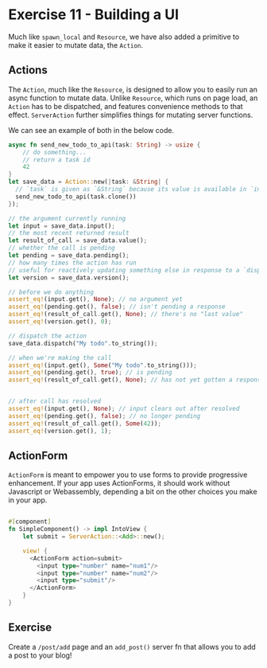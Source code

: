 # Exercise 11 - Building a UI
Much like `spawn_local` and `Resource`, we have also added a primitive to make 
it easier to mutate data, the `Action`.

## Actions
The `Action`, much like the `Resource`, is designed to allow you to easily run 
an async function to mutate data. Unlike `Resource`, which runs on page load, 
an `Action` has to be dispatched, and features convenience methods to that 
effect. `ServerAction` further simplifies things for mutating server functions.

We can see an example of both in the below code.
```rust
async fn send_new_todo_to_api(task: String) -> usize {
    // do something...
    // return a task id
    42
}
let save_data = Action::new(|task: &String| {
  // `task` is given as `&String` because its value is available in `input`
  send_new_todo_to_api(task.clone())
});

// the argument currently running
let input = save_data.input();
// the most recent returned result
let result_of_call = save_data.value();
// whether the call is pending
let pending = save_data.pending();
// how many times the action has run
// useful for reactively updating something else in response to a `dispatch` and response
let version = save_data.version();

// before we do anything
assert_eq!(input.get(), None); // no argument yet
assert_eq!(pending.get(), false); // isn't pending a response
assert_eq!(result_of_call.get(), None); // there's no "last value"
assert_eq!(version.get(), 0);

// dispatch the action
save_data.dispatch("My todo".to_string());

// when we're making the call
assert_eq!(input.get(), Some("My todo".to_string()));
assert_eq!(pending.get(), true); // is pending
assert_eq!(result_of_call.get(), None); // has not yet gotten a response


// after call has resolved
assert_eq!(input.get(), None); // input clears out after resolved
assert_eq!(pending.get(), false); // no longer pending
assert_eq!(result_of_call.get(), Some(42));
assert_eq!(version.get(), 1);
```

## ActionForm
`ActionForm` is meant to empower you to use forms to provide progressive 
enhancement. If your app uses ActionForms, it should work without Javascript or 
Webassembly, depending a bit on the other choices you make in your app.
```rust

#[component]
fn SimpleComponent() -> impl IntoView {
    let submit = ServerAction::<Add>::new();

    view! {
      <ActionForm action=submit>
        <input type="number" name="num1"/>
        <input type="number" name="num2"/>
        <input type="submit"/>
      </ActionForm>
    }
}
```


## Exercise
Create a `/post/add` page and an `add_post()` server fn that allows you to add
a post to your blog!
